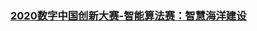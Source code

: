 ### [2020数字中国创新大赛-智能算法赛：智慧海洋建设](https://tianchi.aliyun.com/competition/entrance/231768/introduction)

